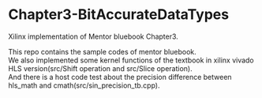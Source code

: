 # Chapter3-BitAccurateDataTypes
Xilinx implementation of Mentor bluebook Chapter3. 

This repo contains the sample codes of mentor bluebook.  
We also implemented some kernel functions of the textbook in xilinx vivado HLS version(src/Shift operation and src/Slice operation).  
And there is a host code test about the precision difference between hls_math and cmath(src/sin_precision_tb.cpp).  
